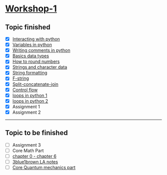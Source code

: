 # [Workshop-1](https://docs.google.com/document/d/1HwxS9WIKFjmaMNo_MbQgZSt8Rrk82SQOTRoPE5h02lw/edit)

## Topic finished

- [x] [Interacting with python](https://realpython.com/interacting-with-python/)
- [x] [Variables in python](https://realpython.com/python-variables/)
- [x] [Writing comments in python](https://realpython.com/python-comments-guide/)
- [x] [Basics data types](https://realpython.com/python-data-types/)
- [x] [How to round numbers](https://realpython.com/python-rounding/)
- [x] [Strings and character data](https://realpython.com/python-strings/)
- [x] [String formatting](https://realpython.com/python-string-formatting/)
- [x] [F-string](https://realpython.com/python-f-strings/)
- [x] [Split-concatenate-join](https://realpython.com/python-string-split-concatenate-join/)
- [x] [Control flow](https://realpython.com/python-conditional-statements/)
- [x] [loops in python 1](https://www.geeksforgeeks.org/loops-in-python/)
- [x] [loops in python 2](https://www.notion.so/looping-a8047ff12c214e8cb31d60e68204d880?pvs=4)
- [x] Assignment 1
- [x] Assignment 2

---

## Topic to be finished

- [ ] Assignment 3
- [ ] Core Math Part
- [ ] [chapter 0 - chapter 6](https://www.3blue1brown.com/topics/linear-algebra)
- [ ] [3blue1brown LA notes](https://drive.google.com/file/d/1Ixad7-4KvRhpteZnjbGHp0i-keaRUA1X/view?usp=sharing)
- [ ] [Core Quantum mechanics part](https://learning.edx.org/course/course-v1:StanfordOnline+SOE-YEEQMSE01+1T2023/home)
